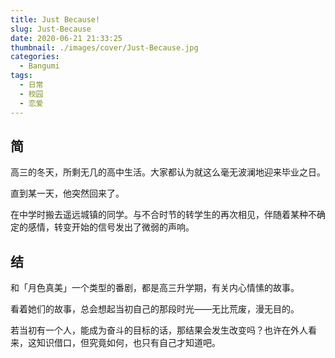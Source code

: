 ```yaml
---
title: Just Because!
slug: Just-Because
date: 2020-06-21 21:33:25
thumbnail: ./images/cover/Just-Because.jpg
categories:
  - Bangumi
tags:
  - 日常
  - 校园
  - 恋爱
---
```


## 简

高三的冬天，所剩无几的高中生活。大家都认为就这么毫无波澜地迎来毕业之日。

直到某一天，他突然回来了。

在中学时搬去遥远城镇的同学。与不合时节的转学生的再次相见，伴随着某种不确定的感情，转变开始的信号发出了微弱的声响。

## 结

和「月色真美」一个类型的番剧，都是高三升学期，有关内心情愫的故事。

看着她们的故事，总会想起当初自己的那段时光——无比荒废，漫无目的。

若当初有一个人，能成为奋斗的目标的话，那结果会发生改变吗？也许在外人看来，这知识借口，但究竟如何，也只有自己才知道吧。
